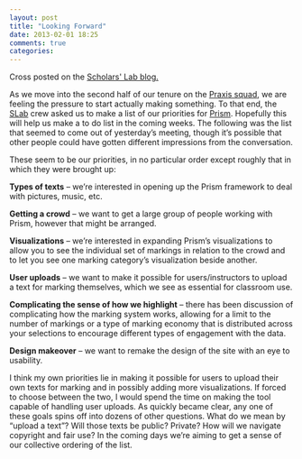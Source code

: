 ```yaml
---
layout: post
title: "Looking Forward"
date: 2013-02-01 18:25
comments: true
categories: 
---
```


Cross posted on the <a href="http://scholarslab.org/blog/looking-forward">Scholars' Lab blog.</a>

As we move into the second half of our tenure on the <a href="http://praxis.scholarslab.org/">Praxis squad</a>, we are feeling the pressure to start actually making something. To that end, the <a href="http://www.scholarslab.org/">SLab</a> crew asked us to make a list of our priorities for <a href="http://prism.scholarslab.org/">Prism</a>. Hopefully this will help us make a to do list in the coming weeks. The following was the list that seemed to come out of yesterday’s meeting, though it’s possible that other people could have gotten different impressions from the conversation.

These seem to be our priorities, in no particular order except roughly that in which they were brought up:

**Types of texts** – we’re interested in opening up the Prism framework to deal with pictures, music, etc.

**Getting a crowd** – we want to get a large group of people working with Prism, however that might be arranged.

**Visualizations** – we’re interested in expanding Prism’s visualizations to allow you to see the individual set of markings in relation to the crowd and to let you see one marking category’s visualization beside another.

**User uploads** – we want to make it possible for users/instructors to upload a text for marking themselves, which we see as essential for classroom use.

**Complicating the sense of how we highlight** – there has been discussion of complicating how the marking system works, allowing for a limit to the number of markings or a type of marking economy that is distributed across your selections to encourage different types of engagement with the data.

**Design makeover** – we want to remake the design of the site with an eye to usability.

I think my own priorities lie in making it possible for users to upload their own texts for marking and in possibly adding more visualizations. If forced to choose between the two, I would spend the time on making the tool capable of handling user uploads. As quickly became clear, any one of these goals spins off into dozens of other questions. What do we mean by “upload a text”? Will those texts be public? Private? How will we navigate copyright and fair use? In the coming days we’re aiming to get a sense of our collective ordering of the list.
